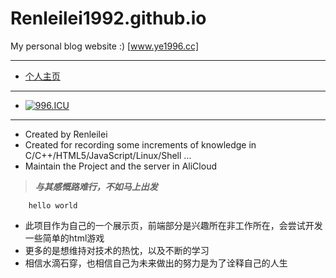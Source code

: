 # Renleilei1992.github.io
My personal blog website :)  [www.ye1996.cc]

----
- [个人主页](www.ye1996.cc)
----
- [![996.ICU](https://img.shields.io/badge/link-996.icu-red.svg)](https://996.icu)
----

- Created by Renleilei
- Created for recording some increments of knowledge in C/C++/HTML5/JavaScript/Linux/Shell ...
- Maintain the Project and the server in AliCloud

> ***与其感慨路难行，不如马上出发***

```
    hello world
```


- 此项目作为自己的一个展示页，前端部分是兴趣所在非工作所在，会尝试开发一些简单的html游戏
- 更多的是想维持对技术的热忱，以及不断的学习
- 相信水滴石穿，也相信自己为未来做出的努力是为了诠释自己的人生











































